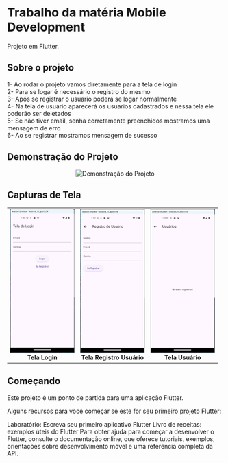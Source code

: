 # Trabalho da matéria Mobile Development

Projeto em Flutter.

## Sobre o projeto
1- Ao rodar o projeto vamos diretamente para a tela de login<br>
2- Para se logar é necessário o registro do mesmo<br>
3- Após se registrar o usuario poderá se logar normalmente<br>
4- Na tela de usuario aparecerá os usuarios cadastrados e nessa tela ele poderão ser deletados<br>
5- Se não tiver email, senha corretamente preenchidos mostramos uma mensagem de erro<br>
6- Ao se registrar mostramos mensagem de sucesso 

## Demonstração do Projeto

<div align="center">
  <img src="assets/ScreenRecorderProject7.gif" alt="Demonstração do Projeto" width="250">
</div>

## Capturas de Tela

<div align="center">
  <table>
    <tr>
      <td align="center">
        <img src="assets/tela_de_login.png" alt="Tela Login" width="150">
        <br><b>Tela Login</b>
      </td>
      <td align="center">
        <img src="assets/tela_de_registro_de_usuarios.png" alt="Tela Registro Usuário" width="150">
        <br><b>Tela Registro Usuário</b>
      </td>
      <td align="center">
        <img src="assets/tela_de_usuario.png" alt="Tela Usuário" width="150">
        <br><b>Tela Usuário</b>
      </td>
    </tr>
  </table>
</div>


## Começando

Este projeto é um ponto de partida para uma aplicação Flutter.

Alguns recursos para você começar se este for seu primeiro projeto Flutter:

Laboratório: Escreva seu primeiro aplicativo Flutter
Livro de receitas: exemplos úteis do Flutter
Para obter ajuda para começar a desenvolver o Flutter, consulte o documentação online, que oferece tutoriais, exemplos, orientações sobre desenvolvimento móvel e uma referência completa da API.
